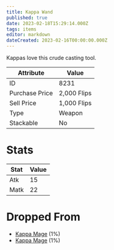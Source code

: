 ```yaml
---
title: Kappa Wand
published: true
date: 2023-02-18T15:29:14.000Z
tags: items
editor: markdown
dateCreated: 2023-02-16T00:00:00.000Z
---
```


Kappas love this crude casting tool.

|Attribute|Value|
|-|-|
|ID|8231|
|Purchase Price|2,000 Flips|
|Sell Price|1,000 Flips|
|Type|Weapon|
|Stackable|No|

# Stats
|Stat|Value|
|-|-|
|Atk|15|
|Matk|22|

# Dropped From
 * [Kappa Mage](/monsters/kappa-mage.md) (1%)
 * [Kappa Mage](/monsters/kappa-mage.md) (1%)
